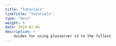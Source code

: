 ```yaml
---
title: "Tutorials"
linkTitle: "Tutorials"
type: "docs"
weight: 3
date: 2024-02-06
description: >
    Guides for using plusserver s3 to the fullest
---
```

